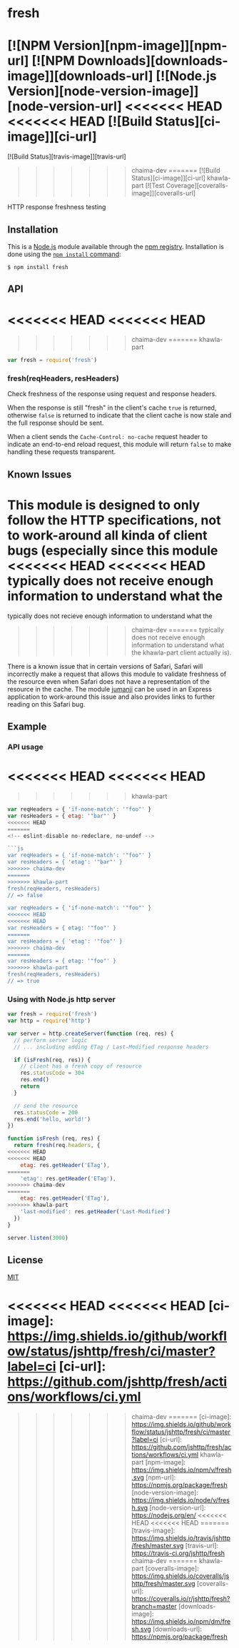 # fresh

[![NPM Version][npm-image]][npm-url]
[![NPM Downloads][downloads-image]][downloads-url]
[![Node.js Version][node-version-image]][node-version-url]
<<<<<<< HEAD
<<<<<<< HEAD
[![Build Status][ci-image]][ci-url]
=======
[![Build Status][travis-image]][travis-url]
>>>>>>> chaima-dev
=======
[![Build Status][ci-image]][ci-url]
>>>>>>> khawla-part
[![Test Coverage][coveralls-image]][coveralls-url]

HTTP response freshness testing

## Installation

This is a [Node.js](https://nodejs.org/en/) module available through the
[npm registry](https://www.npmjs.com/). Installation is done using the
[`npm install` command](https://docs.npmjs.com/getting-started/installing-npm-packages-locally):

```
$ npm install fresh
```

## API

<<<<<<< HEAD
<<<<<<< HEAD
=======
<!-- eslint-disable no-unused-vars -->

>>>>>>> chaima-dev
=======
>>>>>>> khawla-part
```js
var fresh = require('fresh')
```

### fresh(reqHeaders, resHeaders)

Check freshness of the response using request and response headers.

When the response is still "fresh" in the client's cache `true` is
returned, otherwise `false` is returned to indicate that the client
cache is now stale and the full response should be sent.

When a client sends the `Cache-Control: no-cache` request header to
indicate an end-to-end reload request, this module will return `false`
to make handling these requests transparent.

## Known Issues

This module is designed to only follow the HTTP specifications, not
to work-around all kinda of client bugs (especially since this module
<<<<<<< HEAD
<<<<<<< HEAD
typically does not receive enough information to understand what the
=======
typically does not recieve enough information to understand what the
>>>>>>> chaima-dev
=======
typically does not receive enough information to understand what the
>>>>>>> khawla-part
client actually is).

There is a known issue that in certain versions of Safari, Safari
will incorrectly make a request that allows this module to validate
freshness of the resource even when Safari does not have a
representation of the resource in the cache. The module
[jumanji](https://www.npmjs.com/package/jumanji) can be used in
an Express application to work-around this issue and also provides
links to further reading on this Safari bug.

## Example

### API usage

<<<<<<< HEAD
<<<<<<< HEAD
=======
>>>>>>> khawla-part
<!-- eslint-disable no-redeclare -->

```js
var reqHeaders = { 'if-none-match': '"foo"' }
var resHeaders = { etag: '"bar"' }
<<<<<<< HEAD
=======
<!-- eslint-disable no-redeclare, no-undef -->

```js
var reqHeaders = { 'if-none-match': '"foo"' }
var resHeaders = { 'etag': '"bar"' }
>>>>>>> chaima-dev
=======
>>>>>>> khawla-part
fresh(reqHeaders, resHeaders)
// => false

var reqHeaders = { 'if-none-match': '"foo"' }
<<<<<<< HEAD
<<<<<<< HEAD
var resHeaders = { etag: '"foo"' }
=======
var resHeaders = { 'etag': '"foo"' }
>>>>>>> chaima-dev
=======
var resHeaders = { etag: '"foo"' }
>>>>>>> khawla-part
fresh(reqHeaders, resHeaders)
// => true
```

### Using with Node.js http server

```js
var fresh = require('fresh')
var http = require('http')

var server = http.createServer(function (req, res) {
  // perform server logic
  // ... including adding ETag / Last-Modified response headers

  if (isFresh(req, res)) {
    // client has a fresh copy of resource
    res.statusCode = 304
    res.end()
    return
  }

  // send the resource
  res.statusCode = 200
  res.end('hello, world!')
})

function isFresh (req, res) {
  return fresh(req.headers, {
<<<<<<< HEAD
<<<<<<< HEAD
    etag: res.getHeader('ETag'),
=======
    'etag': res.getHeader('ETag'),
>>>>>>> chaima-dev
=======
    etag: res.getHeader('ETag'),
>>>>>>> khawla-part
    'last-modified': res.getHeader('Last-Modified')
  })
}

server.listen(3000)
```

## License

[MIT](LICENSE)

<<<<<<< HEAD
<<<<<<< HEAD
[ci-image]: https://img.shields.io/github/workflow/status/jshttp/fresh/ci/master?label=ci
[ci-url]: https://github.com/jshttp/fresh/actions/workflows/ci.yml
=======
>>>>>>> chaima-dev
=======
[ci-image]: https://img.shields.io/github/workflow/status/jshttp/fresh/ci/master?label=ci
[ci-url]: https://github.com/jshttp/fresh/actions/workflows/ci.yml
>>>>>>> khawla-part
[npm-image]: https://img.shields.io/npm/v/fresh.svg
[npm-url]: https://npmjs.org/package/fresh
[node-version-image]: https://img.shields.io/node/v/fresh.svg
[node-version-url]: https://nodejs.org/en/
<<<<<<< HEAD
<<<<<<< HEAD
=======
[travis-image]: https://img.shields.io/travis/jshttp/fresh/master.svg
[travis-url]: https://travis-ci.org/jshttp/fresh
>>>>>>> chaima-dev
=======
>>>>>>> khawla-part
[coveralls-image]: https://img.shields.io/coveralls/jshttp/fresh/master.svg
[coveralls-url]: https://coveralls.io/r/jshttp/fresh?branch=master
[downloads-image]: https://img.shields.io/npm/dm/fresh.svg
[downloads-url]: https://npmjs.org/package/fresh
